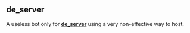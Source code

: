 ## de_server

A useless bot only for **[de_server](discord.gg/RCCVQFW)** using a very non-effective way to host.
